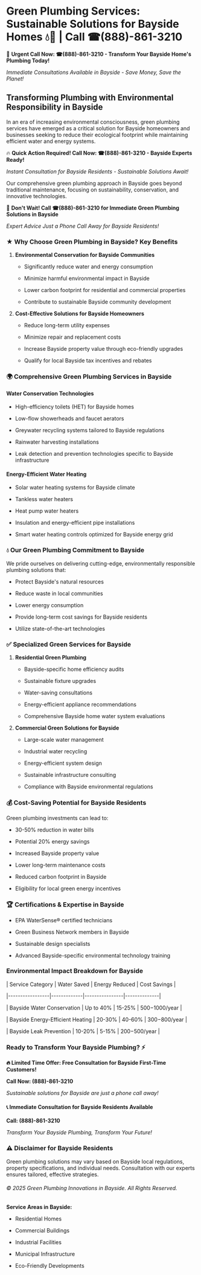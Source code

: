 # Green Plumbing Services: Sustainable Solutions for Bayside Homes 💧🌿 | Call ☎(888)-861-3210

🚨 **Urgent Call Now: ☎(888)-861-3210 - Transform Your Bayside Home's Plumbing Today!**
*Immediate Consultations Available in Bayside - Save Money, Save the Planet!*

## Transforming Plumbing with Environmental Responsibility in Bayside

In an era of increasing environmental consciousness, green plumbing services have emerged as a critical solution for Bayside homeowners and businesses seeking to reduce their ecological footprint while maintaining efficient water and energy systems. 

🔥 **Quick Action Required! Call Now: ☎(888)-861-3210 - Bayside Experts Ready!**
*Instant Consultation for Bayside Residents - Sustainable Solutions Await!*

Our comprehensive green plumbing approach in Bayside goes beyond traditional maintenance, focusing on sustainability, conservation, and innovative technologies.

🚨 **Don't Wait! Call ☎(888)-861-3210 for Immediate Green Plumbing Solutions in Bayside**
*Expert Advice Just a Phone Call Away for Bayside Residents!*

### ★ Why Choose Green Plumbing in Bayside? Key Benefits

1. **Environmental Conservation for Bayside Communities** 
   - Significantly reduce water and energy consumption
   - Minimize harmful environmental impact in Bayside
   - Lower carbon footprint for residential and commercial properties
   - Contribute to sustainable Bayside community development

2. **Cost-Effective Solutions for Bayside Homeowners** 
   - Reduce long-term utility expenses
   - Minimize repair and replacement costs
   - Increase Bayside property value through eco-friendly upgrades
   - Qualify for local Bayside tax incentives and rebates

### 🌍 Comprehensive Green Plumbing Services in Bayside

#### Water Conservation Technologies
- High-efficiency toilets (HET) for Bayside homes
- Low-flow showerheads and faucet aerators
- Greywater recycling systems tailored to Bayside regulations
- Rainwater harvesting installations
- Leak detection and prevention technologies specific to Bayside infrastructure

#### Energy-Efficient Water Heating
- Solar water heating systems for Bayside climate
- Tankless water heaters
- Heat pump water heaters
- Insulation and energy-efficient pipe installations
- Smart water heating controls optimized for Bayside energy grid

### 💧 Our Green Plumbing Commitment to Bayside

We pride ourselves on delivering cutting-edge, environmentally responsible plumbing solutions that:
- Protect Bayside's natural resources
- Reduce waste in local communities
- Lower energy consumption
- Provide long-term cost savings for Bayside residents
- Utilize state-of-the-art technologies

### ✅ Specialized Green Services for Bayside

1. **Residential Green Plumbing**
   - Bayside-specific home efficiency audits
   - Sustainable fixture upgrades
   - Water-saving consultations
   - Energy-efficient appliance recommendations
   - Comprehensive Bayside home water system evaluations

2. **Commercial Green Solutions for Bayside**
   - Large-scale water management
   - Industrial water recycling
   - Energy-efficient system design
   - Sustainable infrastructure consulting
   - Compliance with Bayside environmental regulations

### 💰 Cost-Saving Potential for Bayside Residents

Green plumbing investments can lead to:
- 30-50% reduction in water bills
- Potential 20% energy savings
- Increased Bayside property value
- Lower long-term maintenance costs
- Reduced carbon footprint in Bayside
- Eligibility for local green energy incentives

### 🏆 Certifications & Expertise in Bayside

- EPA WaterSense® certified technicians
- Green Business Network members in Bayside
- Sustainable design specialists
- Advanced Bayside-specific environmental technology training

### Environmental Impact Breakdown for Bayside

| Service Category | Water Saved | Energy Reduced | Cost Savings |
|-----------------|-------------|----------------|--------------|
| Bayside Water Conservation | Up to 40% | 15-25% | $500-$1000/year |
| Bayside Energy-Efficient Heating | 20-30% | 40-60% | $300-$800/year |
| Bayside Leak Prevention | 10-20% | 5-15% | $200-$500/year |

### Ready to Transform Your Bayside Plumbing? ⚡

**🔥 Limited Time Offer: Free Consultation for Bayside First-Time Customers!**

**Call Now: (888)-861-3210**
*Sustainable solutions for Bayside are just a phone call away!*

#### 📞 Immediate Consultation for Bayside Residents Available

**Call: (888)-861-3210**
*Transform Your Bayside Plumbing, Transform Your Future!*

### ⚠️ Disclaimer for Bayside Residents

Green plumbing solutions may vary based on Bayside local regulations, property specifications, and individual needs. Consultation with our experts ensures tailored, effective strategies.

###### © 2025 Green Plumbing Innovations in Bayside. All Rights Reserved.

**Service Areas in Bayside:** 
- Residential Homes
- Commercial Buildings
- Industrial Facilities
- Municipal Infrastructure
- Eco-Friendly Developments